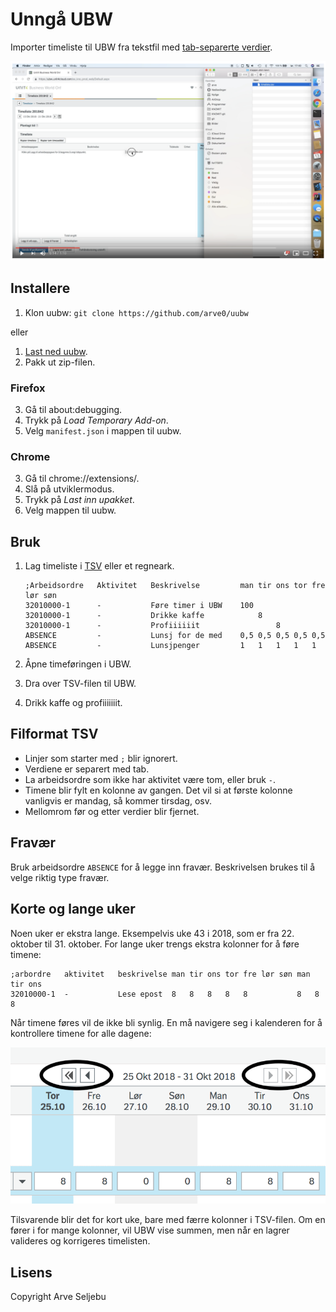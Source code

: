# Unngå UBW

Importer timeliste til UBW fra tekstfil med [tab-separerte verdier](https://en.wikipedia.org/wiki/Tab-separated_values).

[![](youtube.png)](https://www.youtube.com/watch?v=vziWaZY4MsQ)


## Installere

1. Klon uubw: `git clone https://github.com/arve0/uubw`

eller

1. [Last ned uubw](https://github.com/arve0/uubw/archive/master.zip).
2. Pakk ut zip-filen.

### Firefox
3. Gå til about:debugging.
4. Trykk på *Load Temporary Add-on*.
5. Velg `manifest.json` i mappen til uubw.

### Chrome
3. Gå til chrome://extensions/.
4. Slå på utviklermodus.
5. Trykk på *Last inn upakket*.
6. Velg mappen til uubw.


## Bruk

1. Lag timeliste i [TSV](https://en.wikipedia.org/wiki/Tab-separated_values) eller et regneark.

	```tsv
	;Arbeidsordre	Aktivitet	Beskrivelse     	man	tir	ons	tor	fre	lør	søn
	32010000-1  	-       	Føre timer i UBW	100
	32010000-1  	-       	Drikke kaffe    	  	8
	32010000-1  	-       	Profiiiiiit     	  		8
	ABSENCE     	-       	Lunsj for de med	0,5	0,5	0,5	0,5	0,5
	ABSENCE     	-       	Lunsjpenger     	1 	1 	1 	1 	1
	```

2. Åpne timeføringen i UBW.
3. Dra over TSV-filen til UBW.
4. Drikk kaffe og profiiiiiiit.


## Filformat TSV

- Linjer som starter med `;` blir ignorert.
- Verdiene er separert med tab.
- La arbeidsordre som ikke har aktivitet være tom, eller bruk `-`.
- Timene blir fylt en kolonne av gangen. Det vil si at første kolonne vanligvis
  er mandag, så kommer tirsdag, osv.
- Mellomrom før og etter verdier blir fjernet.


## Fravær

Bruk arbeidsordre `ABSENCE` for å legge inn fravær. Beskrivelsen brukes til å
velge riktig type fravær.


## Korte og lange uker

Noen uker er ekstra lange. Eksempelvis uke 43 i 2018, som er fra 22. oktober til 31. oktober.
For lange uker trengs ekstra kolonner for å føre timene:

```tsv
;arbordre	aktivitet	beskrivelse	man	tir	ons	tor	fre	lør	søn	man	tir	ons
32010000-1	-       	Lese epost	8	8	8	8	8			8	8	8
```

Når timene føres vil de ikke bli synlig. En må navigere seg i kalenderen
for å kontrollere timene for alle dagene:

![](lang-uke.png)

Tilsvarende blir det for kort uke, bare med færre kolonner i TSV-filen. Om en fører i
for mange kolonner, vil UBW vise summen, men når en lagrer valideres og korrigeres
timelisten.


## Lisens

Copyright Arve Seljebu

